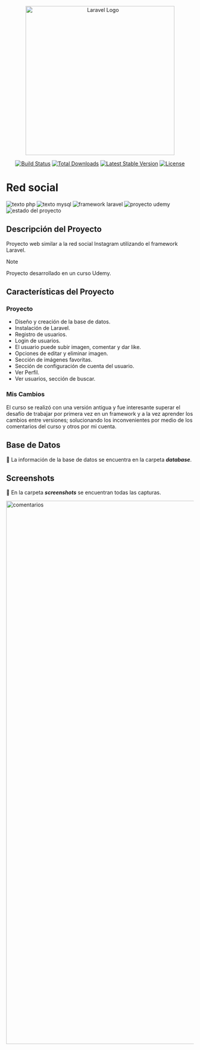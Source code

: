 <p align="center"><a href="https://laravel.com" target="_blank"><img src="https://raw.githubusercontent.com/laravel/art/master/logo-lockup/5%20SVG/2%20CMYK/1%20Full%20Color/laravel-logolockup-cmyk-red.svg" width="400" alt="Laravel Logo"></a></p>

<p align="center">
<a href="https://github.com/laravel/framework/actions"><img src="https://github.com/laravel/framework/workflows/tests/badge.svg" alt="Build Status"></a>
<a href="https://packagist.org/packages/laravel/framework"><img src="https://img.shields.io/packagist/dt/laravel/framework" alt="Total Downloads"></a>
<a href="https://packagist.org/packages/laravel/framework"><img src="https://img.shields.io/packagist/v/laravel/framework" alt="Latest Stable Version"></a>
<a href="https://packagist.org/packages/laravel/framework"><img src="https://img.shields.io/packagist/l/laravel/framework" alt="License"></a>
</p>

# Red social

![texto php](https://img.shields.io/badge/PHP-purple)
![texto mysql](https://img.shields.io/badge/MySQL-blue)
![framework laravel](https://img.shields.io/badge/Framework-Laravel-red)
![proyecto udemy](https://img.shields.io/badge/PROYECTO-Udemy-red)
![estado del proyecto](https://img.shields.io/badge/STATUS-FINALIZADO-green)

## Descripción del Proyecto
Proyecto web similar a la red social Instagram utilizando el framework Laravel.

> [!NOTE]
> Proyecto desarrollado en un curso Udemy.

## Características del Proyecto

### Proyecto
- Diseño y creación de la base de datos.
- Instalación de Laravel.
- Registro de usuarios.
- Login de usuarios.
- El usuario puede subir imagen, comentar y dar like.
- Opciones de editar y eliminar imagen.
- Sección de imágenes favoritas.
- Sección de configuración de cuenta del usuario.
- Ver Perfil.
- Ver usuarios, sección de buscar.

### Mis Cambios
El curso se  realizó con una versión antigua y fue interesante superar el desafío de trabajar por primera vez en un framework y a la vez aprender los cambios entre versiones; solucionando los inconvenientes por medio de los comentarios del curso y otros por mi cuenta.

## Base de Datos
:open_file_folder: La información de la base de datos se encuentra en la carpeta ***database***.

## Screenshots
:open_file_folder: En la carpeta ***screenshots*** se encuentran todas las capturas.

<img width="1457" alt="comentarios" src="https://github.com/ingseveriche/red-social/assets/114374804/5f3c9065-54de-4a36-8567-fa0c56a0c354">
